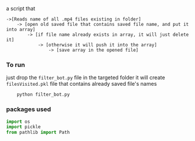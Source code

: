 a script that

``` 
->[Reads name of all .mp4 files existing in folder]
	-> [open old saved file that contains saved file name, and put it into array]
		-> [if file name already exists in array, it will just delete it]
			-> [otherwise it will push it into the array]
				-> [save array in the opened file]
```
### To run
just drop the `filter_bot.py` file in the targeted folder
it will create `filesVisited.pkl` file that contains already saved file's names
```
	python filter_bot.py
```

### packages used

``` python
import os
import pickle
from pathlib import Path
```

